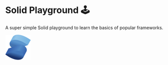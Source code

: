 # Solid Playground 🕹️

A super simple Solid playground to learn the basics of popular frameworks.

<img src="./resources/solid.svg" alt="Solid logo" width="80" height="80">

